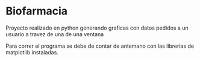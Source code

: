 # Biofarmacia
Proyecto realizado en python generando graficas con datos pedidos a un usuario a travez de una de  una ventana

Para correr el programa se debe de contar de antemano con las librerias de matplotlib instaladas. 
